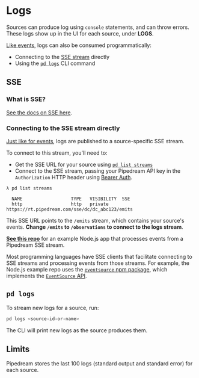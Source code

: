 # Logs

Sources can produce log using `console` statements, and can throw errors. These logs show up in the UI for each source, under **LOGS**.

[Like events](/event-sources/consuming-events/), logs can also be consumed programmatically:

- Connecting to the [SSE stream](#sse) directly
- Using the [`pd logs`](#pd-logs) CLI command

## SSE

### What is SSE?

[See the docs on SSE here](/event-sources/consuming-events/#what-is-sse).

### Connecting to the SSE stream directly

[Just like for events](/event-sources/consuming-events/#connecting-to-the-sse-stream-directly), logs are published to a source-specific SSE stream.

To connect to this stream, you'll need to:

- Get the SSE URL for your source using [`pd list streams`](/cli/reference/#pd-list)
- Connect to the SSE stream, passing your Pipedream API key in the `Authorization` HTTP header using [Bearer Auth](/api/auth/#authorizing-api-requests).

```text
λ pd list streams

  NAME                  TYPE   VISIBILITY  SSE
  http                  http   private     https://rt.pipedream.com/sse/dc/dc_abc123/emits
```

This SSE URL points to the `/emits` stream, which contains your source's events. **Change `/emits` to `/observations` to connect to the logs stream**.

[**See this repo**](https://github.com/PipedreamHQ/node-sse-example) for an example Node.js app that processes events from a Pipedream SSE stream.

Most programming languages have SSE clients that facilitate connecting to SSE streams and processing events from those streams. For example, the Node.js example repo uses the [`eventsource` npm package](https://www.npmjs.com/package/eventsource), which implements the [`EventSource` API](https://html.spec.whatwg.org/multipage/server-sent-events.html#server-sent-events).

## `pd logs`

To stream new logs for a source, run:

```bash
pd logs <source-id-or-name>
```

The CLI will print new logs as the source produces them.

## Limits

Pipedream stores the last 100 logs (standard output and standard error) for each source.

<Footer />
